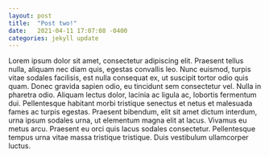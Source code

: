 ```yaml
---
layout: post
title:  "Post two!"
date:   2021-04-11 17:07:08 -0400
categories: jekyll update
---
```

Lorem ipsum dolor sit amet, consectetur adipiscing elit. Praesent tellus nulla, aliquam nec diam quis, egestas convallis leo. Nunc euismod, turpis vitae sodales facilisis, est nulla consequat ex, ut suscipit tortor odio quis quam. Donec gravida sapien odio, eu tincidunt sem consectetur vel. Nulla in pharetra odio. Aliquam lectus dolor, lacinia ac ligula ac, lobortis fermentum dui. Pellentesque habitant morbi tristique senectus et netus et malesuada fames ac turpis egestas. Praesent bibendum, elit sit amet dictum interdum, urna ipsum sodales urna, ut elementum magna elit at lacus. Vivamus eu metus arcu. Praesent eu orci quis lacus sodales consectetur. Pellentesque tempus urna vitae massa tristique tristique. Duis vestibulum ullamcorper luctus.
